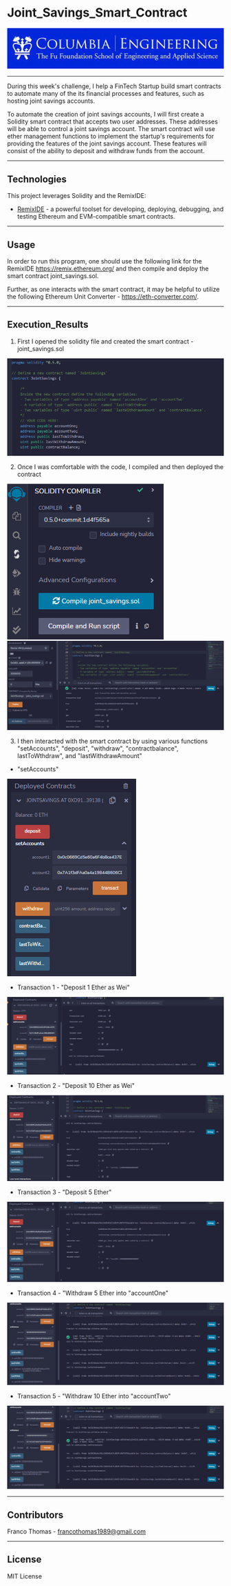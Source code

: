 # Joint_Savings_Smart_Contract

![Columbia Engineering](Images/Columbia.jpeg)

___
During this week's challenge, I help a FinTech Startup build smart contracts to automate many of the its financial processes and features, such as hosting joint savings accounts.

To automate the creation of joint savings accounts, I will first create a Solidity smart contract that accepts two user addresses. These addresses will be able to control a joint savings account. The smart contract will use ether management functions to implement the startup's requirements for providing the features of the joint savings account. These features will consist of the ability to deposit and withdraw funds from the account.
___

## Technologies

This project leverages Solidity and the RemixIDE:


* [RemixIDE](https://remix-project.org/) - a powerful toolset for developing, deploying, debugging, and testing Ethereum and EVM-compatible smart contracts.
___

## Usage

In order to run this program, one should use the following link for the RemixIDE https://remix.ethereum.org/ and then compile and deploy the smart contract joint_savings.sol.

Further, as one interacts with the smart contract, it may be helpful to utilize the following Ethereum Unit Converter - https://eth-converter.com/.
___

## Execution_Results

1) First I opened the solidity file and created the smart contract - joint_savings.sol

![Solidity file](Execution_Results/SolidityContract.PNG)

2) Once I was comfortable with the code, I compiled and then deployed the contract

![Compile](Execution_Results/Compile.PNG)
![Deploy](Execution_Results/Deploy.PNG)

3) I then interacted with the smart contract by using various functions "setAccounts", "deposit", "withdraw", "contractbalance", lastToWthdraw", and "lastWithdrawAmount"

* "setAccounts"

![setAccounts](Execution_Results/SetDummyAccounts.PNG)

* Transaction 1 - "Deposit 1 Ether as Wei"

![Deposit 1 Ether](Execution_Results/Deposit1EtherasWei.PNG)

* Transaction 2 - "Deposit 10 Ether as Wei"

![Deposit 10 Ether](Execution_Results/Deposit10EtherasWei.PNG)

* Transaction 3 - "Deposit 5 Ether"

![Deposit 5 Ether](Execution_Results/Deposit5Ether.PNG)

* Transaction 4 - "Withdraw 5 Ether into "accountOne"

![Withdraw 5 Ether](Execution_Results/Withdraw5EtherintoaccountOne.PNG)

* Transaction 5 - "Withdraw 10 Ether into "accountTwo"

![Withdraw 5 Ether](Execution_Results/Withdraw10EtherintoaccountTwo.PNG)

___

## Contributors

Franco Thomas - francothomas1989@gmail.com

___

## License

MIT License